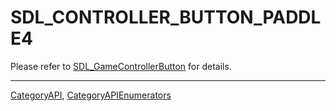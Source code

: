 # SDL_CONTROLLER_BUTTON_PADDLE4

Please refer to [SDL_GameControllerButton](SDL_GameControllerButton) for details.

----
[CategoryAPI](CategoryAPI), [CategoryAPIEnumerators](CategoryAPIEnumerators)

